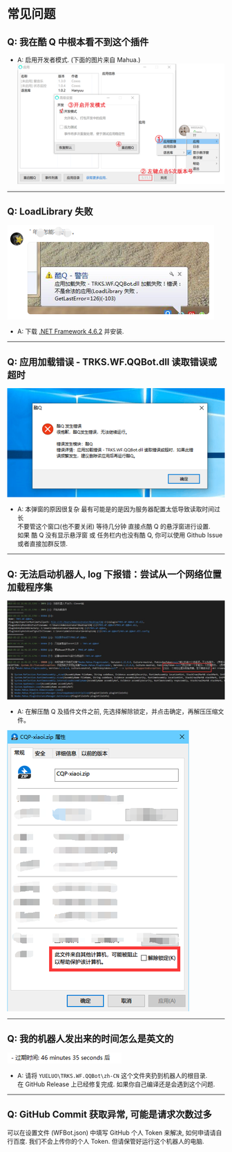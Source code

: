 # 常见问题

## Q: 我在酷 Q 中根本看不到这个插件

- A: 启用开发者模式. (下面的图片来自 Mahua.)
  ![CQ](images/CQ.png)

---

## Q: LoadLibrary 失败

![LoadLibraryFailed](images/LoadLibraryFailed.png)

- A: 下载 [.NET Framework 4.6.2](https://dotnet.microsoft.com/download/thank-you/net462) 并安装.

---

## Q: 应用加载错误 - TRKS.WF.QQBot.dll 读取错误或超时

![Timeout](images/Timeout.png)

- A: 本弹窗的原因很复杂 最有可能是的是因为服务器配置太低导致读取时间过长  
   不要管这个窗口(也不要关闭) 等待几分钟 直接点酷 Q 的悬浮窗进行设置.  
   如果 酷 Q 没有显示悬浮窗 或 任务栏内也没有酷 Q, 你可以使用 Github Issue 或者直接加群反馈.

---

## Q: 无法启动机器人, log 下报错：尝试从一个网络位置加载程序集

![q](images/Q-Net.jpg)

- A: 在解压酷 Q 及插件文件之前, 先选择解除锁定，并点击确定，再解压压缩文件。

![Unlock](images/Unlock.png)

---

## Q: 我的机器人发出来的时间怎么是英文的

![Languagebug](images/Languagebug.png)

- A: 请将 `YUELUO\TRKS.WF.QQBot\zh-CN` 这个文件夹扔到机器人的根目录.  
   在 GitHub Release 上已经修复完成. 如果你自己编译还是会遇到这个问题.

---

## Q: GitHub Commit 获取异常, 可能是请求次数过多

可以在设置文件 (WFBot.json) 中填写 GitHub 个人 Token 来解决, 如何申请请自行百度.
我们不会上传你的个人 Token. 但请保管好运行这个机器人的电脑.
